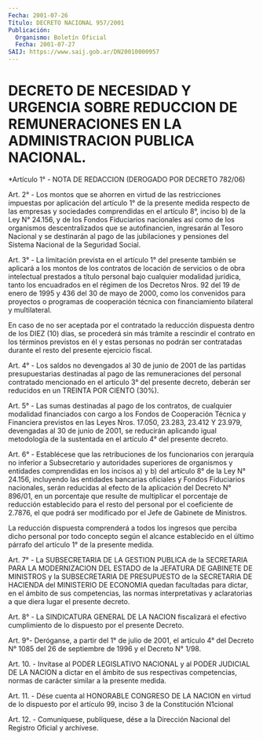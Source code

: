 ```yaml
---
Fecha: 2001-07-26
Título: DECRETO NACIONAL 957/2001
Publicación:
  Organismo: Boletín Oficial
  Fecha: 2001-07-27
SAIJ: https://www.saij.gob.ar/DN20010000957
---
```

# DECRETO DE NECESIDAD Y URGENCIA SOBRE REDUCCION DE REMUNERACIONES EN LA ADMINISTRACION PUBLICA NACIONAL.

<a id="1"></a>
*Artículo  1° - NOTA DE REDACCION (DEROGADO POR DECRETO 782/06)

<a id="2"></a>
Art.  2° - Los montos que se ahorren en virtud de las restricciones impuestas  por  aplicación  del  artículo  1° de la presente medida respecto de las empresas y sociedades comprendidas  en  el artículo 8°,  inciso  b)  de  la  Ley N° 24.156, y de los Fondos Fiduciarios nacionales  así  como de los  organismos  descentralizados  que  se autofinancien, ingresarán  al  Tesoro  Nacional  y se destinarán al pago  de  las jubilaciones y pensiones del Sistema Nacional  de  la Seguridad Social.

<a id="3"></a>
Art. 3° - La  limitación  prevista  en  el artículo 1° del presente también se aplicará a los montos de los contratos  de  locación  de servicios  o  de  obra intelectual prestados a título personal bajo cualquier modalidad  jurídica,  tanto los encuadrados en el régimen de los Decretos Nros. 92 del 19 de  enero  de  1995 y 436 del 30 de mayo  de 2000, como los convenidos para proyectos  o  programas  de cooperación  técnica  con  financiamiento  bilateral y multilateral.

En caso de no ser aceptada por el contratado la reducción dispuesta dentro  de  los  DIEZ  (10) días, se procederá sin  más  trámite  a rescindir el contrato en  los  términos  previstos  en  él  y estas personas  no  podrán  ser contratadas durante el resto del presente ejercicio fiscal.

<a id="4"></a>
Art. 4° - Los saldos no  devengados  al  30 de junio de 2001 de las partidas presupuestarias destinadas al pago  de  las remuneraciones del personal contratado mencionado en el artículo  3°  del presente decreto,  deberán  ser  reducidos  en  un TREINTA POR CIENTO  (30%).

<a id="5"></a>
Art.  5°  -  Las  sumas  destinadas al pago de  los  contratos,  de cualquier  modalidad  financiados    con  cargo  a  los  Fondos  de Cooperación Técnica y Financiera previstos  en  las Leyes Nros. 17.050, 23.283, 23.412 Y 23.979, devengadas al 30 de  junio  de 2001, se  reducirán  aplicando igual metodología de la sustentada en  el artículo 4° del presente decreto.

<a id="6"></a>
Art. 6° - Establécese que las retribuciones de los funcionarios con jerarquía no inferior  a  Subsecretario y autoridades superiores de organismos y entidades comprendidas  en  los  incisos  a)  y b) del artículo 8° de la Ley N° 24.156, incluyendo las entidades bancarias oficiales  y  Fondos  Fiduciarios  nacionales,  serán  reducidas al efecto de la aplicación del Decreto N° 896/01, en un porcentaje que resulte de multiplicar el porcentaje de reducción establecido  para el  resto  del  personal por el coeficiente de 2.7876, el que podrá ser modificado por el Jefe de Gabinete de Ministros.

La reducción dispuesta comprenderá a todos los ingresos que perciba dicho personal por todo concepto según el alcance establecido en el último párrafo del artículo 1° de la presente medida.

<a id="7"></a>
Art. 7° - La SUBSECRETARIA  DE  LA GESTION PUBLICA de la SECRETARIA PARA LA MODERNIZACION DEL ESTADO  de  la  JEFATURA  DE  GABINETE DE MINISTROS  y  la  SUBSECRETARIA DE PRESUPUESTO de la SECRETARIA  DE HACIENDA del MINISTERIO DE ECONOMIA quedan  facultadas para dictar, en el ámbito de sus  competencias,  las  normas  interpretativas  y aclaratorias a que diera lugar el presente decreto.

<a id="8"></a>
Art.  8°  -  La  SINDICATURA  GENERAL  DE  LA NACION fiscalizará el efectivo  cumplimiento  de  lo  dispuesto por el  presente  Decreto.

<a id="9"></a>
Art. 9°- Deróganse, a partir del 1° de julio de 2001, el artículo 4° del Decreto N° 1085 del 26 de septiembre  de 1996 y el Decreto N° 1/98.

<a id="10"></a>
Art.  10.  -  Invítase  al PODER LEGISLATIVO NACIONAL  y  al  PODER JUDICIAL DE LA NACION a dictar  en  el  ámbito  de  sus respectivas competencias,  normas  de  carácter  similar  a la presente  medida.

<a id="11"></a>
Art. 11. - Dése cuenta al HONORABLE CONGRESO DE LA NACION en virtud de  lo  dispuesto por el artículo 99, inciso 3 de  la Constitución N1cional

<a id="12"></a>
Art. 12.  -  Comuníquese,  publíquese, dése a la Dirección Nacional del Registro Oficial y archívese.